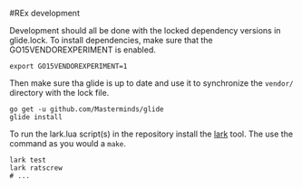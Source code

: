 #REx development

Development should all be done with the locked dependency versions in
glide.lock.  To install dependencies, make sure that the GO15VENDOREXPERIMENT
is enabled.

    export GO15VENDOREXPERIMENT=1

Then make sure tha glide is up to date and use it to synchronize the `vendor/`
directory with the lock file.

    go get -u github.com/Masterminds/glide
    glide install

To run the lark.lua script(s) in the repository install the
[lark](https://github.com/bmatsuo/lark) tool.  The use the command as you would
a `make`.

    lark test
    lark ratscrew
    # ...
